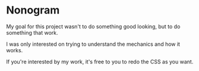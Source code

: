 # Nonogram

My goal for this project wasn't to do something good looking, but to do something that work.

I was only interested on trying to understand the mechanics and how it works. 

If you're interested by my work, it's free to you to redo the CSS as you want. 
